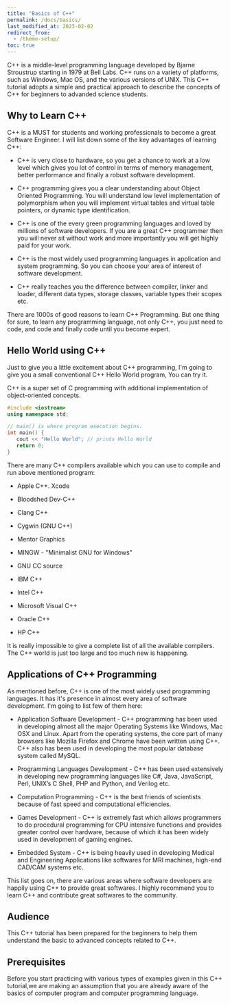 ```yaml
---
title: "Basics of C++"
permalink: /docs/basics/
last_modified_at: 2023-02-02
redirect_from:
  - /theme-setup/
toc: true
---
```

C++ is a middle-level programming language developed by Bjarne Stroustrup starting in 1979 at Bell Labs. C++ runs on a variety of platforms, such as Windows, Mac OS, and the various versions of UNIX. This C++ tutorial adopts a simple and practical approach to describe the concepts of C++ for beginners to advanded science students.

## Why to Learn C++

C++ is a MUST for students and working professionals to become a great Software Engineer. I will list down some of the key advantages of learning C++:

- C++ is very close to hardware, so you get a chance to work at a low level which gives you lot of control in terms of memory management, better performance and finally a robust software development.

- C++ programming gives you a clear understanding about Object Oriented Programming. You will understand low level implementation of polymorphism when you will implement virtual tables and virtual table pointers, or dynamic type identification.

- C++ is one of the every green programming languages and loved by millions of software developers. If you are a great C++ programmer then you will never sit without work and more importantly you will get highly paid for your work.

- C++ is the most widely used programming languages in application and system programming. So you can choose your area of interest of software development.

- C++ really teaches you the difference between compiler, linker and loader, different data types, storage classes, variable types their scopes etc.

There are 1000s of good reasons to learn C++ Programming. But one thing for sure, to learn any programming language, not only C++, you just need to code, and code and finally code until you become expert.
## Hello World using C++

Just to give you a little excitement about C++ programming, I'm going to give you a small conventional C++ Hello World program, You can try it.

C++ is a super set of C programming with additional implementation of object-oriented concepts.

```c++
#include <iostream>
using namespace std;

// main() is where program execution begins.
int main() {
   cout << "Hello World"; // prints Hello World
   return 0;
}
```

There are many C++ compilers available which you can use to compile and run above mentioned program:

- Apple C++. Xcode

- Bloodshed Dev-C++

- Clang C++

- Cygwin (GNU C++)

- Mentor Graphics

- MINGW - "Minimalist GNU for Windows"

- GNU CC source

- IBM C++

- Intel C++

- Microsoft Visual C++

- Oracle C++

- HP C++

It is really impossible to give a complete list of all the available compilers. The C++ world is just too large and too much new is happening.
## Applications of C++ Programming

As mentioned before, C++ is one of the most widely used programming languages. It has it's presence in almost every area of software development. I'm going to list few of them here:

- Application Software Development - C++ programming has been used in developing almost all the major Operating Systems like Windows, Mac OSX and Linux. Apart from the operating systems, the core part of many browsers like Mozilla Firefox and Chrome have been written using C++. C++ also has been used in developing the most popular database system called MySQL.

- Programming Languages Development - C++ has been used extensively in developing new programming languages like C#, Java, JavaScript, Perl, UNIX’s C Shell, PHP and Python, and Verilog etc.

- Computation Programming - C++ is the best friends of scientists because of fast speed and computational efficiencies.

- Games Development - C++ is extremely fast which allows programmers to do procedural programming for CPU intensive functions and provides greater control over hardware, because of which it has been widely used in development of gaming engines.

- Embedded System - C++ is being heavily used in developing Medical and Engineering Applications like softwares for MRI machines, high-end CAD/CAM systems etc.

This list goes on, there are various areas where software developers are happily using C++ to provide great softwares. I highly recommend you to learn C++ and contribute great softwares to the community.
## Audience

This C++ tutorial has been prepared for the beginners to help them understand the basic to advanced concepts related to C++.

## Prerequisites

Before you start practicing with various types of examples given in this C++ tutorial,we are making an assumption that you are already aware of the basics of computer program and computer programming language.

